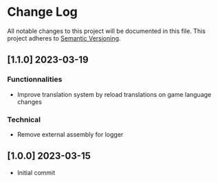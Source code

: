 ﻿# Change Log

All notable changes to this project will be documented in this file.
This project adheres to [Semantic Versioning](http://semver.org/).

## [1.1.0] 2023-03-19

### Functionnalities

* Improve translation system by reload translations on game language changes

### Technical

* Remove external assembly for logger

## [1.0.0] 2023-03-15

* Initial commit